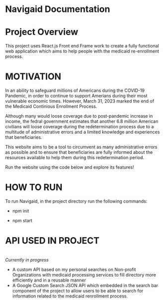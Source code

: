 # Navigaid Documentation

# Project Overview

This project uses React.js Front end Frame work to create a fully functional web application which aims to help people with the medicaid re-enrollment process.

# MOTIVATION

In an ability to safeguard millions of Americans during the COVID-19 Pandemic, in order to continue to support Amerians during their most vulnerable economic times. However, March 31, 2023 marked the end of the Medicaid Continious Enrollment Process.

Although many would loose coverage due to post-pandemic increase in income, the fedral government estimates that another 6.8 million American civilians will loose coverage during the redetermination process due to a multitude of administrative errors and a limited knowledge and experiences that beneficiaries.

This website aims to be a tool to circumvent as many administrative errors as possible and to ensure that beneficiaries are fully informed about the resources available to help them during this redetermination period.

Run the website using the code below and explore its features!

# HOW TO RUN

To run Navigaid, in the project directory run the following commands:

- npm init

- npm start

# API USED IN PROJECT
<br /> *Currently in progress*<br />

- A custom API based on my personal searches on Non-profit Organizations with medicaid processing services to fill directory more efficiently and in a reusable manner<br />
- A Google Custom Search JSON API which embedded in the search bar component of the project to allow users to be able to search for information related to the medicaid renrollment process.<br />
